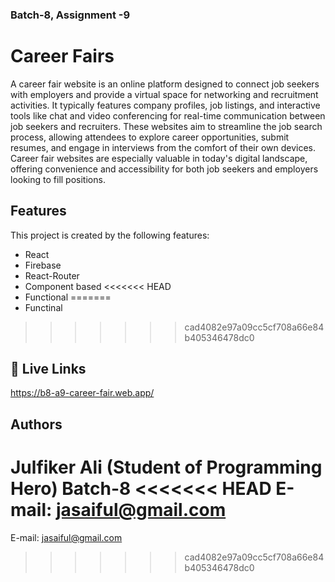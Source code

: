 
### Batch-8, Assignment -9
# Career Fairs
A career fair website is an online platform designed to connect job seekers with employers and provide a virtual space for networking and recruitment activities. It typically features company profiles, job listings, and interactive tools like chat and video conferencing for real-time communication between job seekers and recruiters. These websites aim to streamline the job search process, allowing attendees to explore career opportunities, submit resumes, and engage in interviews from the comfort of their own devices. Career fair websites are especially valuable in today's digital landscape, offering convenience and accessibility for both job seekers and employers looking to fill positions.

## Features

This project is created by the following features:

- React
- Firebase
- React-Router
- Component based
<<<<<<< HEAD
- Functional
=======
- Functinal
>>>>>>> cad4082e97a09cc5cf708a66e84b405346478dc0

## 🔗 Live Links
https://b8-a9-career-fair.web.app/

## Authors
Julfiker Ali
(Student of Programming Hero) Batch-8
<<<<<<< HEAD
E-mail: jasaiful@gmail.com
=======
E-mail: jasaiful@gmail.com
>>>>>>> cad4082e97a09cc5cf708a66e84b405346478dc0
